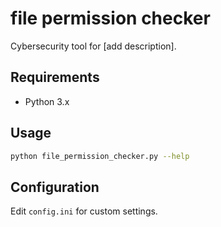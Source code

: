 # file permission checker
Cybersecurity tool for [add description].

## Requirements
- Python 3.x


## Usage
```bash
python file_permission_checker.py --help
```

## Configuration
Edit `config.ini` for custom settings.
